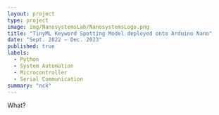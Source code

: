 ```yaml
---
layout: project
type: project
image: img/NanosystemsLab/NanosystemsLogo.png
title: "TinyML Keyword Spotting Model deployed onto Arduino Nano"
date: "Sept. 2022 – Dec. 2023"
published: true
labels:
  - Python
  - System Automation
  - Microcontroller
  - Serial Communication
summary: "nck"
---
```


What?

